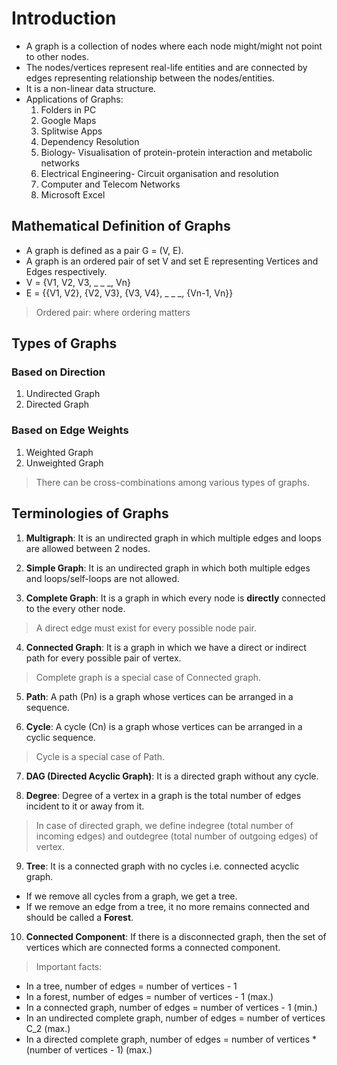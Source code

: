 # Introduction
- A graph is a collection of nodes where each node might/might not point to other nodes.
- The nodes/vertices represent real-life entities and are connected by edges representing relationship between the nodes/entities.
- It is a non-linear data structure.
- Applications of Graphs:
    1. Folders in PC
    2. Google Maps
    3. Splitwise Apps
    4. Dependency Resolution
    5. Biology- Visualisation of protein-protein interaction and metabolic networks
    6. Electrical Engineering- Circuit organisation and resolution
    7. Computer and Telecom Networks
    8. Microsoft Excel

## Mathematical Definition of Graphs
- A graph is defined as a pair G = (V, E).
- A graph is an ordered pair of set V and set E representing Vertices and Edges respectively.
- V = {V1, V2, V3, _ _ _, Vn}
- E = {{V1, V2}, {V2, V3}, {V3, V4}, _ _ _, {Vn-1, Vn}}

> Ordered pair: where ordering matters

## Types of Graphs
### Based on Direction
1. Undirected Graph
2. Directed Graph

### Based on Edge Weights
1. Weighted Graph
2. Unweighted Graph

> There can be cross-combinations among various types of graphs.

## Terminologies of Graphs
1. **Multigraph**: It is an undirected graph in which multiple edges and loops are allowed between 2 nodes.

2. **Simple Graph**: It is an undirected graph in which both multiple edges and loops/self-loops are not allowed.

3. **Complete Graph**: It is a graph in which every node is **directly** connected to the every other node.
> A direct edge must exist for every possible node pair.

4. **Connected Graph**: It is a graph in which we have a direct or indirect path for every possible pair of vertex.
> Complete graph is a special case of Connected graph.

5. **Path**: A path (Pn) is a graph whose vertices can be arranged in a sequence.

6. **Cycle**: A cycle (Cn) is a graph whose vertices can be arranged in a cyclic sequence.
> Cycle is a special case of Path.

7. **DAG (Directed Acyclic Graph)**: It is a directed graph without any cycle.

8. **Degree**: Degree of a vertex in a graph is the total number of edges incident to it or away from it.
> In case of directed graph, we define indegree (total number of incoming edges) and outdegree (total number of outgoing edges) of vertex.

9. **Tree**: It is a connected graph with no cycles i.e. connected acyclic graph.
- If we remove all cycles from a graph, we get a tree.
- If we remove an edge from a tree, it no more remains connected and should be called a **Forest**.

10. **Connected Component**: If there is a disconnected graph, then the set of vertices which are connected forms a connected component.

> Important facts:
- In a tree, number of edges = number of vertices - 1
- In a forest, number of edges = number of vertices - 1 (max.)
- In a connected graph, number of edges = number of vertices - 1 (min.)
- In an undirected complete graph, number of edges = number of vertices C_2 (max.)
- In a directed complete graph, number of edges = number of vertices * (number of vertices - 1) (max.)